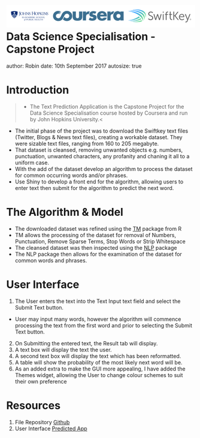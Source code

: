 <img src="logos.png" style="background-color:transparent; box-shadow:none"></img>
Data Science Specialisation - Capstone Project
========================================================
author: Robin
date: 10th September 2017
autosize: true


Introduction
========================================================
>- The Text Prediction Application is the Capstone Project for the Data Science Specialisation course hosted by Coursera and run by John Hopkins University.<
- The initial phase of the project was to download the Swiftkey text files (Twitter, Blogs & News text files), creating a workable dataset. They were sizable text files, ranging from 160 to 205 megabyte.
- That dataset is cleansed, removing unwanted objects e.g. numbers, punctuation, unwanted characters, any profanity and chaning it all to a uniform case.
- With the add of the dataset develop an algorithm to process the dataset for common occurring words and/or phrases.
- Use Shiny to develop a front end for the algorithm, allowing users to enter text then submit for the algorithm to predict the next word.



The Algorithm & Model
========================================================
- The downloaded dataset was refined using the [TM](https://cran.r-project.org/web/packages/tm/tm.pdf) package from R
- TM allows the processing of the dataset for removal of Numbers, Punctuation, Remove Sparse Terms, Stop Words or Strip Whitespace
- The cleansed dataset was then inspected using the [NLP](https://cran.r-project.org/web/packages/NLP/NLP.pdf) package
- The NLP package then allows for the examination of the dataset for common words and phrases.

User Interface
========================================================
1. The User enters the text into the Text Input text field and select the Submit Text button.
- User may input many words, however the algorithm will commence processing the text from the first word and prior to selecting the Submit Text button.
2. On Submitting the entered text, the Result tab will display.
3. A text box will display the text the user.
4. A second text box will display the text which has been reformatted.
5. A table will show the probability of the most likely next word will be.
6. As an added extra to make the GUI more appealing, I have added the Themes widget, allowing the User to change colour schemes to suit their own preference


Resources
========================================================

1. File Repository [Github](https://github.com/RobinB1/datasciencecoursera/tree/RobinB1-Capstone_Project/Data-Project)
2. User Interface [Predicted App](https://robinb1.shinyapps.io/capstone-project/)
